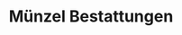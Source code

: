 ---
title: "Münzel Bestattungen"
url: /berlin/muenzel-bestattungen-baumschulenstrasse/
shop: Bestattungen
---